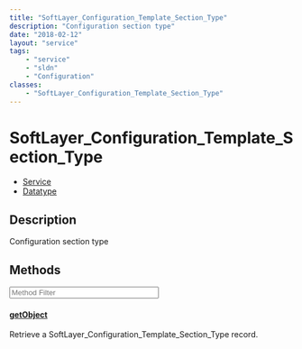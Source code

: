 ```yaml
---
title: "SoftLayer_Configuration_Template_Section_Type"
description: "Configuration section type"
date: "2018-02-12"
layout: "service"
tags:
    - "service"
    - "sldn"
    - "Configuration"
classes:
    - "SoftLayer_Configuration_Template_Section_Type"
---
```

# SoftLayer_Configuration_Template_Section_Type
<div id='service-datatype'>
    <ul id='sldn-reference-tabs'>
    <li id='service'> <a href='/reference/services/SoftLayer_Configuration_Template_Section_Type' >Service</a></li>    <li id='datatype'> <a href='/reference/datatypes/SoftLayer_Configuration_Template_Section_Type' >Datatype</a></li>
    </ul>
</div>

## Description


Configuration section type 



        
<div id="properties" class="content service-content">

## Methods

<div class="view-filters">
    <div class="clearfix">
        <div class="search-input-box">
            <input placeholder="Method Filter" onkeyup="titleSearch(inputId='edit-combine', divId='method-div', elementClass='method-row')" 
                type="text" id="edit-combine" value="" size="30" maxlength="128" class="form-text">
        </div>
    </div>
</div>

<div id="method-div">

<div class="method-row">

#### [getObject](/reference/services/SoftLayer_Configuration_Template_Section_Type/getObject)
Retrieve a SoftLayer_Configuration_Template_Section_Type record.

</div>
</div>

</div>

